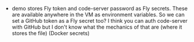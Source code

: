 -	demo stores Fly token and code-server password as Fly secrets. These are available anywhere in the VM as environment variables. So we can set a GitHub token as a Fly secret too? I think you can auth code-server with GitHub but I don't know what the mechanics of that are (where it stores the file)
(Docker secrets)